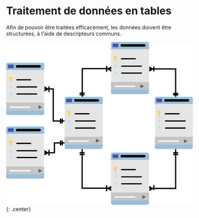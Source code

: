 # Traitement de données en tables

Afin de pouvoir être traitées efficacement, les données doivent être structurées, à l'aide de descripteurs communs. 

![](database.png){: .center} 
